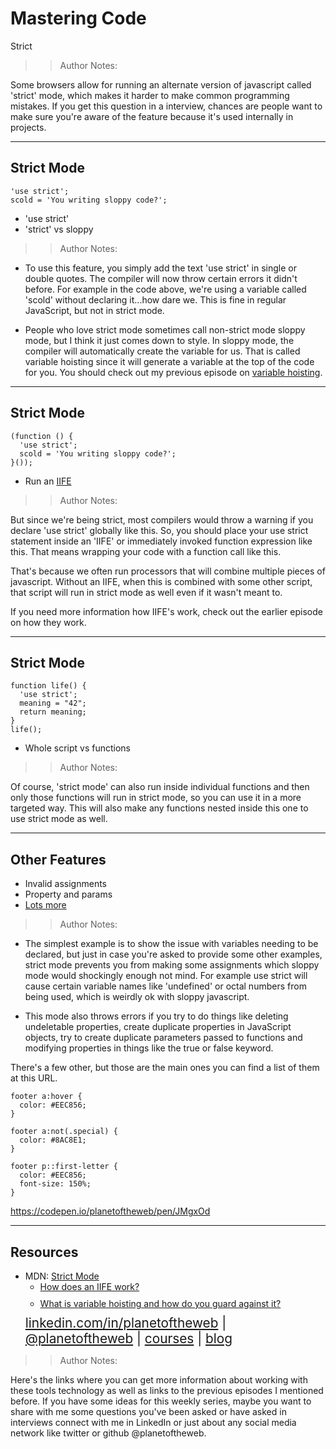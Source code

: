<!-- .slide: data-state="title" -->

# Mastering Code
Strict

> > Author Notes:

Some browsers allow for running an alternate version of javascript called 'strict' mode, which makes it harder to make common programming mistakes. If you get this question in a interview, chances are people want to make sure you're aware of the feature because it's used internally in projects.

---

## Strict Mode

```
'use strict';
scold = 'You writing sloppy code?';
```

- 'use strict'
- 'strict' vs sloppy

> > Author Notes:

- To use this feature, you simply add the text 'use strict' in single or double quotes. The compiler will now throw certain errors it didn't before. For example in the code above, we're using a variable called 'scold' without declaring it...how dare we. This is fine in regular JavaScript, but not in strict mode.

- People who love strict mode sometimes call non-strict mode sloppy mode, but I think it just comes down to style. In sloppy mode, the compiler will automatically create the variable for us. That is called variable hoisting since it will generate a variable at the top of the code for you. You should check out my previous episode on [variable hoisting](https://www.linkedin.com/learning/mastering-web-developer-interview-code/what-is-variable-hoisting-and-how-do-you-guard-against-it).



---

## Strict Mode

```
(function () {
  'use strict';
  scold = 'You writing sloppy code?';
}());
```

- Run an [IIFE](https://www.linkedin.com/learning/mastering-web-developer-interview-code/how-does-an-iife-work)


> > Author Notes:

But since we're being strict, most compilers would throw a warning if you declare 'use strict' globally like this. So, you should place your use strict statement inside an 'IIFE' or immediately invoked function expression like this. That means wrapping your code with a function call like this.


That's because we often run processors that will combine multiple pieces of javascript. Without an IIFE, when this is combined with some other script, that script will run in strict mode as well even if it wasn't meant to.

If you need more information how IIFE's work, check out the earlier episode on how they work.

---

## Strict Mode

```
function life() {
  'use strict';
  meaning = "42";
  return meaning;
}
life();
```

- Whole script vs functions

> > Author Notes:

Of course, 'strict mode' can also run inside individual functions and then only those functions will run in strict mode, so you can use it in a more targeted way. This will also make any functions nested inside this one to use strict mode as well.


---

## Other Features


- Invalid assignments
- Property and params
- [Lots more](https://developer.mozilla.org/en-US/docs/Web/JavaScript/Reference/Strict_mode)


> > Author Notes:

- The simplest example is to show the issue with variables needing to be declared, but just in case you're asked to provide some other examples, strict mode prevents you from making some assignments which sloppy mode would shockingly enough not mind. For example use strict will cause certain variable names like 'undefined' or octal numbers from being used, which is weirdly ok with sloppy javascript.

- This mode also throws errors if you try to do things like deleting undeletable properties, create duplicate properties in JavaScript objects, try to create duplicate parameters passed to functions and modifying properties in things like the true or false keyword.

There's a few other, but those are the main ones you can find a list of them at this URL.

```
footer a:hover {
  color: #EEC856;
}

footer a:not(.special) {
  color: #8AC8E1;
}

footer p::first-letter {
  color: #EEC856;
  font-size: 150%;
}
```

https://codepen.io/planetoftheweb/pen/JMgxOd

---
## Resources
<ul>
  <li>MDN: <a href="https://developer.mozilla.org/en-US/docs/Web/JavaScript/Reference/Strict_mode">Strict Mode</a></li>
  <li style="list-style: none;">
    <ul>
      <li style="margin-bottom: 10px"><a href="https://www.linkedin.com/learning/mastering-web-developer-interview-code/how-does-an-iife-work?trk=insiders_6787408_learning">How does an IIFE work?</a></li>
      <li style="margin-bottom: 10px"><a href="https://www.linkedin.com/learning/mastering-web-developer-interview-code/what-is-variable-hoisting-and-how-do-you-guard-against-it?trk=insiders_6787408_learning">What is variable hoisting and how do you guard against it?</a></li>
    </ul>
  </li>
  <li style="list-style: none; font-size: 1.3rem;"><a href="hhttps://www.linkedin.com/in/planetoftheweb">linkedin.com/in/planetoftheweb</a> | <a href="https://www.twitter.com/planetoftheweb">@planetoftheweb</a> | <a href="https://www.linkedin.com/learning/instructors/ray-villalobos?trk=insiders_6787408_learning">courses</a> | <a href="https://raybo.org">blog</a></li>
</ul>

> > Author Notes:

Here's the links where you can get more information about working with these tools technology as well as links to the previous episodes I mentioned before. If you have some ideas for this weekly series, maybe you want to share with me some questions you've been asked or have asked in interviews connect with me in LinkedIn or just about any social media network like twitter or github @planetoftheweb.

